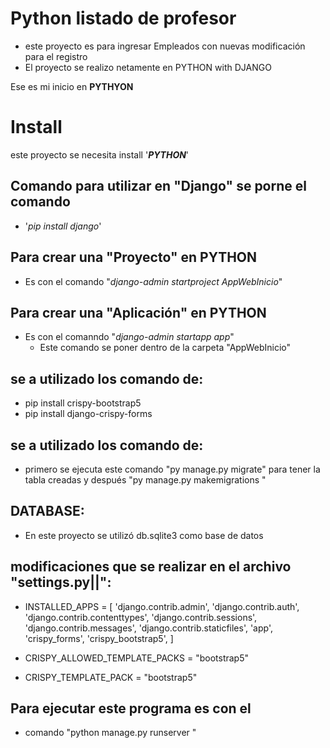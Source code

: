 # Python listado de profesor
- este proyecto es para ingresar  Empleados con nuevas modificación para el registro 
- El proyecto se realizo netamente en PYTHON with DJANGO  


Ese es mi inicio en **PYTHYON** 

# Install

este proyecto  se necesita install '**_PYTHON_**'

## Comando para utilizar en "Django" se porne el comando 

- '_pip install django_'

## Para crear una "Proyecto" en PYTHON  
- Es con el comando "_django-admin startproject AppWebInicio_"

## Para crear una "Aplicación" en PYTHON  
- Es con el comanndo "_django-admin startapp app_"
  - Este comando se poner dentro de la carpeta "AppWebInicio"

## se a utilizado los comando de:
- pip install crispy-bootstrap5
- pip install django-crispy-forms
## se a utilizado los comando de:
- primero se ejecuta este comando "py manage.py migrate" para tener la tabla creadas y después "py manage.py makemigrations "
## DATABASE:
- En este proyecto se utilizó db.sqlite3 como base de datos
   
## modificaciones que se realizar en el archivo "settings.py||":
- INSTALLED_APPS = [
    'django.contrib.admin',
    'django.contrib.auth',
    'django.contrib.contenttypes',
    'django.contrib.sessions',
    'django.contrib.messages',
    'django.contrib.staticfiles',
    'app',
    'crispy_forms',
    'crispy_bootstrap5',
]

- CRISPY_ALLOWED_TEMPLATE_PACKS = "bootstrap5"

- CRISPY_TEMPLATE_PACK = "bootstrap5"


## Para ejecutar este programa es con el
- comando "python manage.py runserver "

